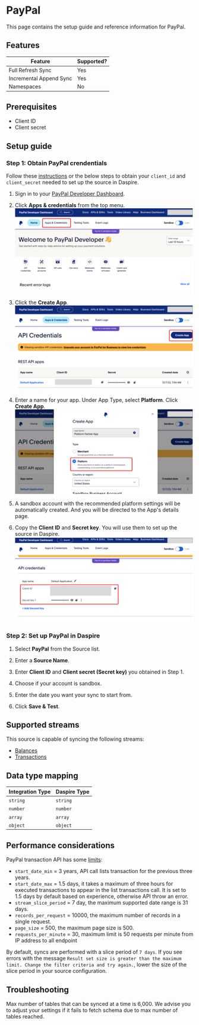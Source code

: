# PayPal

This page contains the setup guide and reference information for PayPal.

## Features

| Feature | Supported? |
| --- | --- |
| Full Refresh Sync | Yes |
| Incremental Append Sync | Yes |
| Namespaces | No |

## Prerequisites

* Client ID
* Client secret

## Setup guide

### Step 1: Obtain PayPal crendentials

Follow these [instructions](https://developer.paypal.com/docs/multiparty/get-started/) or the below steps to obtain your `client_id` and `client_secret` needed to set up the source in Daspire.

1. Sign in to your [PayPal Developer Dashboard](https://developer.paypal.com/dashboard/).

2. Click **Apps & credentials** from the top menu.
![Paypal Apps & Creds](/docs/setup-guide/assets/images/paypal-app-creds.jpg "Paypal Apps & Creds")

3. Click the **Create App**.
![Paypal Create App](/docs/setup-guide/assets/images/paypal-create-app.jpg "Paypal Create App")

4. Enter a name for your app. Under App Type, select **Platform**. Click **Create App**.
![Paypal App Type](/docs/setup-guide/assets/images/paypal-app-type.jpg "Paypal App Type")

5. A sandbox account with the recommended platform settings will be automatically created. And you will be directed to the App's details page.

6. Copy the **Client ID** and **Secret key**. You will use them to set up the source in Daspire.
![Paypal API Creds](/docs/setup-guide/assets/images/paypal-api-creds.jpg "Paypal API Creds")

### Step 2: Set up PayPal  in Daspire

1. Select **PayPal** from the Source list.

2. Enter a **Source Name**.

3. Enter **Client ID** and **Client secret (Secret key)** you obtained in Step 1.

4. Choose if your account is sandbox.

5. Enter the date you want your sync to start from.

4. Click **Save & Test**.

## Supported streams

This source is capable of syncing the following streams:

* [Balances](https://developer.paypal.com/docs/api/transaction-search/v1/#balances)
* [Transactions](https://developer.paypal.com/docs/api/transaction-search/v1/#transactions)

## Data type mapping

| Integration Type | Daspire Type |
| --- | --- |
| `string` | `string` |
| `number` | `number` |
| `array` | `array` |
| `object` | `object` |

## Performance considerations

PayPal transaction API has some [limits](https://developer.paypal.com/docs/integration/direct/transaction-search/):

* `start_date_min` = 3 years, API call lists transaction for the previous three years.
* `start_date_max` = 1.5 days, it takes a maximum of three hours for executed transactions to appear in the list transactions call. It is set to 1.5 days by default based on experience, otherwise API throw an error.
* `stream_slice_period` = 7 day, the maximum supported date range is 31 days.
* `records_per_request` = 10000, the maximum number of records in a single request.
* `page_size` = 500, the maximum page size is 500.
* `requests_per_minute` = 30, maximum limit is 50 requests per minute from IP address to all endpoint

By default, syncs are performed with a slice period of `7 days`. If you see errors with the message `Result set size is greater than the maximum limit. Change the filter criteria and try again.`, lower the size of the slice period in your source configuration.

## Troubleshooting

Max number of tables that can be synced at a time is 6,000. We advise you to adjust your settings if it fails to fetch schema due to max number of tables reached.
